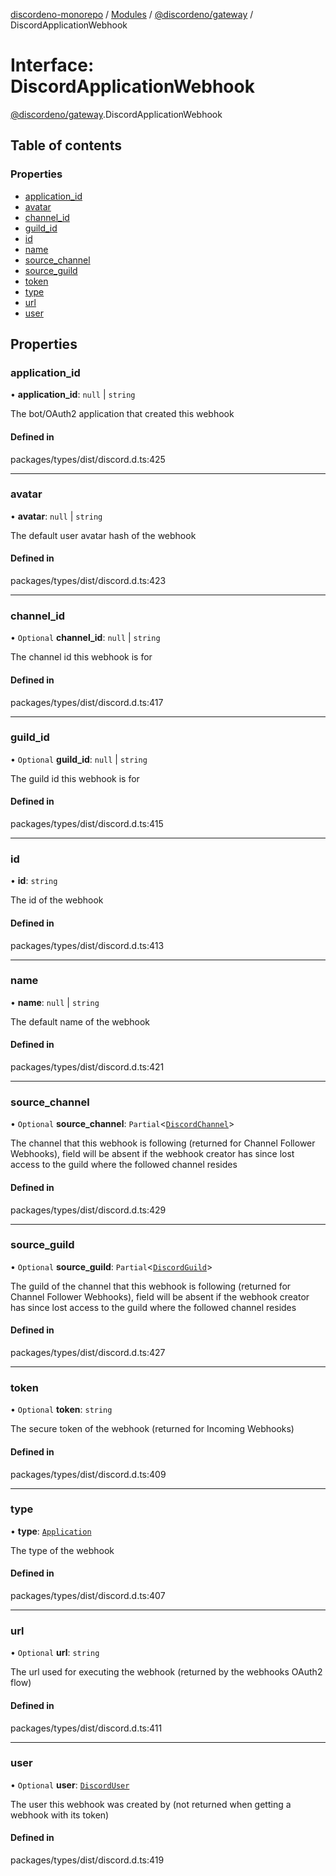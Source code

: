 [discordeno-monorepo](../README.md) / [Modules](../modules.md) / [@discordeno/gateway](../modules/discordeno_gateway.md) / DiscordApplicationWebhook

# Interface: DiscordApplicationWebhook

[@discordeno/gateway](../modules/discordeno_gateway.md).DiscordApplicationWebhook

## Table of contents

### Properties

- [application_id](discordeno_gateway.DiscordApplicationWebhook.md#application_id)
- [avatar](discordeno_gateway.DiscordApplicationWebhook.md#avatar)
- [channel_id](discordeno_gateway.DiscordApplicationWebhook.md#channel_id)
- [guild_id](discordeno_gateway.DiscordApplicationWebhook.md#guild_id)
- [id](discordeno_gateway.DiscordApplicationWebhook.md#id)
- [name](discordeno_gateway.DiscordApplicationWebhook.md#name)
- [source_channel](discordeno_gateway.DiscordApplicationWebhook.md#source_channel)
- [source_guild](discordeno_gateway.DiscordApplicationWebhook.md#source_guild)
- [token](discordeno_gateway.DiscordApplicationWebhook.md#token)
- [type](discordeno_gateway.DiscordApplicationWebhook.md#type)
- [url](discordeno_gateway.DiscordApplicationWebhook.md#url)
- [user](discordeno_gateway.DiscordApplicationWebhook.md#user)

## Properties

### application_id

• **application_id**: `null` \| `string`

The bot/OAuth2 application that created this webhook

#### Defined in

packages/types/dist/discord.d.ts:425

---

### avatar

• **avatar**: `null` \| `string`

The default user avatar hash of the webhook

#### Defined in

packages/types/dist/discord.d.ts:423

---

### channel_id

• `Optional` **channel_id**: `null` \| `string`

The channel id this webhook is for

#### Defined in

packages/types/dist/discord.d.ts:417

---

### guild_id

• `Optional` **guild_id**: `null` \| `string`

The guild id this webhook is for

#### Defined in

packages/types/dist/discord.d.ts:415

---

### id

• **id**: `string`

The id of the webhook

#### Defined in

packages/types/dist/discord.d.ts:413

---

### name

• **name**: `null` \| `string`

The default name of the webhook

#### Defined in

packages/types/dist/discord.d.ts:421

---

### source_channel

• `Optional` **source_channel**: `Partial`<[`DiscordChannel`](discordeno_gateway.DiscordChannel.md)\>

The channel that this webhook is following (returned for Channel Follower Webhooks), field will be absent if the webhook creator has since lost access to the guild where the followed channel resides

#### Defined in

packages/types/dist/discord.d.ts:429

---

### source_guild

• `Optional` **source_guild**: `Partial`<[`DiscordGuild`](discordeno_gateway.DiscordGuild.md)\>

The guild of the channel that this webhook is following (returned for Channel Follower Webhooks), field will be absent if the webhook creator has since lost access to the guild where the followed channel resides

#### Defined in

packages/types/dist/discord.d.ts:427

---

### token

• `Optional` **token**: `string`

The secure token of the webhook (returned for Incoming Webhooks)

#### Defined in

packages/types/dist/discord.d.ts:409

---

### type

• **type**: [`Application`](../enums/discordeno_gateway.WebhookTypes.md#application)

The type of the webhook

#### Defined in

packages/types/dist/discord.d.ts:407

---

### url

• `Optional` **url**: `string`

The url used for executing the webhook (returned by the webhooks OAuth2 flow)

#### Defined in

packages/types/dist/discord.d.ts:411

---

### user

• `Optional` **user**: [`DiscordUser`](discordeno_gateway.DiscordUser.md)

The user this webhook was created by (not returned when getting a webhook with its token)

#### Defined in

packages/types/dist/discord.d.ts:419
